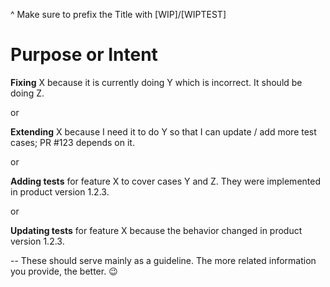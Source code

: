 ^ Make sure to prefix the Title with [WIP]/[WIPTEST]

Purpose or Intent
=================

__Fixing__ X because it is currently doing Y which is incorrect. It should be doing Z.

or

__Extending__ X because I need it to do Y so that I can update / add more test cases; PR #123 depends on it.

or

__Adding tests__ for feature X to cover cases Y and Z. They were implemented in product version 1.2.3.

or

__Updating tests__ for feature X because the behavior changed in product version 1.2.3.

--
These should serve mainly as a guideline. The more related information you provide, the better. :wink:
